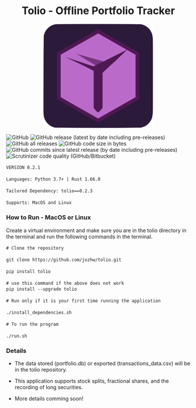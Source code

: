 <h1 align="center"> Tolio - Offline Portfolio Tracker </h1>

<p align="center"><img
  src="/src/assets/icons/tolio_icon.png"
  alt="Alt text"
  title="Tolio"
  style="display: inline-block; margin: 0 auto; max-width: 300px"></p>


![GitHub](https://img.shields.io/github/license/jozhw/tolio) ![GitHub release (latest by date including pre-releases)](https://img.shields.io/github/v/release/jozhw/tolio?include_prereleases) ![GitHub all releases](https://img.shields.io/github/downloads/jozhw/tolio/total?logo=Github) ![GitHub code size in bytes](https://img.shields.io/github/languages/code-size/jozhw/tolio) ![GitHub commits since latest release (by date including pre-releases)](https://img.shields.io/github/commits-since/jozhw/tolio/v0.2.0) ![Scrutinizer code quality (GitHub/Bitbucket)](https://img.shields.io/scrutinizer/quality/g/jozhw/tolio)



```
VERSION 0.2.1

Languages: Python 3.7+ | Rust 1.66.0

Tailored Dependency: tolio==0.2.3

Supports: MacOS and Linux

```

### How to Run - MacOS or Linux
Create a virtual environment and make sure you are in the tolio directory in the terminal and run the following commands in the terminal.

```
# Clone the repository

git clone https://github.com/jozhw/tolio.git

pip install tolio

# use this command if the above does not work
pip install --upgrade tolio

# Run only if it is your first time running the application

./install_dependencies.sh

# To run the program

./run.sh

```

### Details

* The data stored (portfolio.db) or exported (transactions_data.csv) will be in the tolio repository.

* This application supports stock splits, fractional shares, and the recording of long securities.

* More details comming soon!

